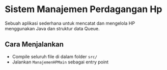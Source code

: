 # Sistem Manajemen Perdagangan Hp

Sebuah aplikasi sederhana untuk mencatat dan mengelola HP menggunakan Java dan struktur data Queue.

## Cara Menjalankan
- Compile seluruh file di dalam folder `src/`
- Jalankan `ManajemenHPMain` sebagai entry point
